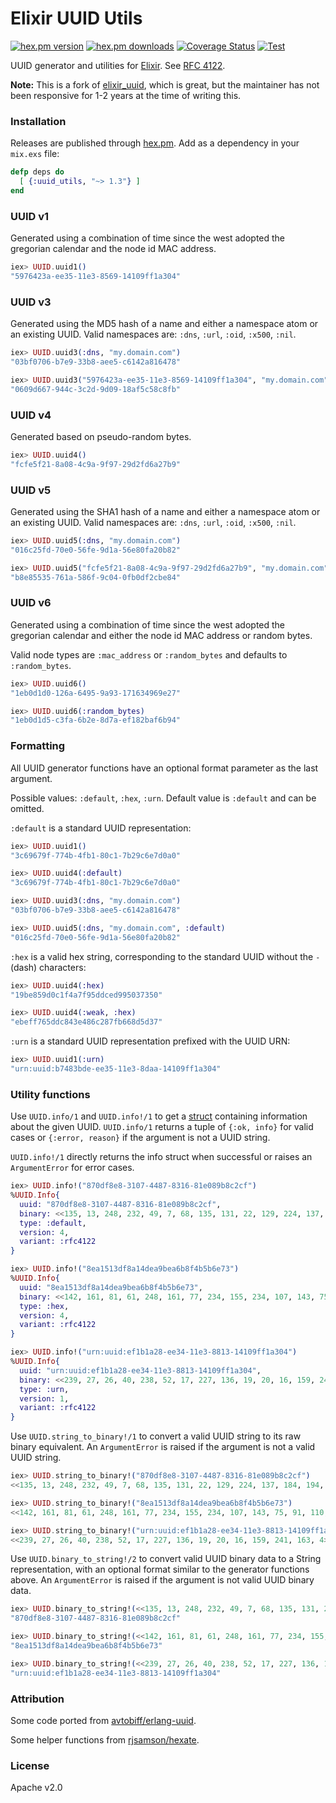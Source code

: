 Elixir UUID Utils
===========

[![hex.pm version](https://img.shields.io/hexpm/v/uuid_utils.svg?style=flat)](https://hex.pm/packages/uuid_utils)
[![hex.pm downloads](https://img.shields.io/hexpm/dt/uuid_utils.svg?style=flat)](https://hex.pm/packages/uuid_utils)
[![Coverage Status](https://coveralls.io/repos/github/sevenshores/elixir-uuid-utils/badge.svg?branch=main)](https://coveralls.io/github/sevenshores/elixir-uuid-utils?branch=main)
[![Test](https://github.com/sevenshores/elixir-uuid-utils/workflows/Test/badge.svg)](https://github.com/sevenshores/elixir-uuid-utils/actions?query=workflow%3ATest)

UUID generator and utilities for [Elixir](http://elixir-lang.org/). See [RFC 4122](http://www.ietf.org/rfc/rfc4122.txt).

**Note:** This is a fork of [elixir_uuid](https://hex.pm/packages/elixir_uuid), which is great, but the maintainer has not been responsive for
1-2 years at the time of writing this.

### Installation

Releases are published through [hex.pm](https://hex.pm/packages/uuid_utils). Add
as a dependency in your `mix.exs` file:

```elixir
defp deps do
  [ {:uuid_utils, "~> 1.3"} ]
end
```

### UUID v1

Generated using a combination of time since the west adopted the gregorian calendar and the node id MAC address.

```elixir
iex> UUID.uuid1()
"5976423a-ee35-11e3-8569-14109ff1a304"
```

### UUID v3

Generated using the MD5 hash of a name and either a namespace atom or an
existing UUID. Valid namespaces are: `:dns`, `:url`, `:oid`, `:x500`, `:nil`.

```elixir
iex> UUID.uuid3(:dns, "my.domain.com")
"03bf0706-b7e9-33b8-aee5-c6142a816478"

iex> UUID.uuid3("5976423a-ee35-11e3-8569-14109ff1a304", "my.domain.com")
"0609d667-944c-3c2d-9d09-18af5c58c8fb"
```

### UUID v4

Generated based on pseudo-random bytes.

```elixir
iex> UUID.uuid4()
"fcfe5f21-8a08-4c9a-9f97-29d2fd6a27b9"
```

### UUID v5

Generated using the SHA1 hash of a name and either a namespace atom or an
existing UUID. Valid namespaces are: `:dns`, `:url`, `:oid`, `:x500`, `:nil`.

```elixir
iex> UUID.uuid5(:dns, "my.domain.com")
"016c25fd-70e0-56fe-9d1a-56e80fa20b82"

iex> UUID.uuid5("fcfe5f21-8a08-4c9a-9f97-29d2fd6a27b9", "my.domain.com")
"b8e85535-761a-586f-9c04-0fb0df2cbe84"
```

### UUID v6

Generated using a combination of time since the west adopted the gregorian
calendar and either the node id MAC address or random bytes.

Valid node types are `:mac_address` or `:random_bytes` and defaults to `:random_bytes`.

```elixir
iex> UUID.uuid6()
"1eb0d1d0-126a-6495-9a93-171634969e27"

iex> UUID.uuid6(:random_bytes)
"1eb0d1d5-c3fa-6b2e-8d7a-ef182baf6b94"
```

### Formatting

All UUID generator functions have an optional format parameter as the last argument.

Possible values: `:default`, `:hex`, `:urn`. Default value is `:default` and can be omitted.

`:default` is a standard UUID representation:

```elixir
iex> UUID.uuid1()
"3c69679f-774b-4fb1-80c1-7b29c6e7d0a0"

iex> UUID.uuid4(:default)
"3c69679f-774b-4fb1-80c1-7b29c6e7d0a0"

iex> UUID.uuid3(:dns, "my.domain.com")
"03bf0706-b7e9-33b8-aee5-c6142a816478"

iex> UUID.uuid5(:dns, "my.domain.com", :default)
"016c25fd-70e0-56fe-9d1a-56e80fa20b82"
```

`:hex` is a valid hex string, corresponding to the standard UUID without the `-` (dash) characters:

```elixir
iex> UUID.uuid4(:hex)
"19be859d0c1f4a7f95ddced995037350"

iex> UUID.uuid4(:weak, :hex)
"ebeff765ddc843e486c287fb668d5d37"
```

`:urn` is a standard UUID representation prefixed with the UUID URN:

```elixir
iex> UUID.uuid1(:urn)
"urn:uuid:b7483bde-ee35-11e3-8daa-14109ff1a304"
```

### Utility functions

Use `UUID.info/1` and `UUID.info!/1` to get a [struct](https://elixir-lang.org/getting-started/structs.html)
containing information about the given UUID. `UUID.info/1` returns a tuple of `{:ok, info}`
for valid cases or `{:error, reason}` if the argument is not a UUID string.

`UUID.info!/1` directly returns the info struct when successful or raises
an `ArgumentError` for error cases.

```elixir
iex> UUID.info!("870df8e8-3107-4487-8316-81e089b8c2cf")
%UUID.Info{
  uuid: "870df8e8-3107-4487-8316-81e089b8c2cf",
  binary: <<135, 13, 248, 232, 49, 7, 68, 135, 131, 22, 129, 224, 137, 184, 194, 207>>,
  type: :default,
  version: 4,
  variant: :rfc4122
}

iex> UUID.info!("8ea1513df8a14dea9bea6b8f4b5b6e73")
%UUID.Info{
  uuid: "8ea1513df8a14dea9bea6b8f4b5b6e73",
  binary: <<142, 161, 81, 61, 248, 161, 77, 234, 155, 234, 107, 143, 75, 91, 110, 115>>,
  type: :hex,
  version: 4,
  variant: :rfc4122
}

iex> UUID.info!("urn:uuid:ef1b1a28-ee34-11e3-8813-14109ff1a304")
%UUID.Info{
  uuid: "urn:uuid:ef1b1a28-ee34-11e3-8813-14109ff1a304",
  binary: <<239, 27, 26, 40, 238, 52, 17, 227, 136, 19, 20, 16, 159, 241, 163, 4>>,
  type: :urn,
  version: 1,
  variant: :rfc4122
}
```

Use `UUID.string_to_binary!/1` to convert a valid UUID string to its raw binary equivalent.
An `ArgumentError` is raised if the argument is not a valid UUID string.

```elixir
iex> UUID.string_to_binary!("870df8e8-3107-4487-8316-81e089b8c2cf")
<<135, 13, 248, 232, 49, 7, 68, 135, 131, 22, 129, 224, 137, 184, 194, 207>>

iex> UUID.string_to_binary!("8ea1513df8a14dea9bea6b8f4b5b6e73")
<<142, 161, 81, 61, 248, 161, 77, 234, 155, 234, 107, 143, 75, 91, 110, 115>>

iex> UUID.string_to_binary!("urn:uuid:ef1b1a28-ee34-11e3-8813-14109ff1a304")
<<239, 27, 26, 40, 238, 52, 17, 227, 136, 19, 20, 16, 159, 241, 163, 4>>
```

Use `UUID.binary_to_string!/2` to convert valid UUID binary data to a String
representation, with an optional format similar to the generator functions above.
An `ArgumentError` is raised if the argument is not valid UUID binary data.

```elixir
iex> UUID.binary_to_string!(<<135, 13, 248, 232, 49, 7, 68, 135, 131, 22, 129, 224, 137, 184, 194, 207>>)
"870df8e8-3107-4487-8316-81e089b8c2cf"

iex> UUID.binary_to_string!(<<142, 161, 81, 61, 248, 161, 77, 234, 155, 234, 107, 143, 75, 91, 110, 115>>, :hex)
"8ea1513df8a14dea9bea6b8f4b5b6e73"

iex> UUID.binary_to_string!(<<239, 27, 26, 40, 238, 52, 17, 227, 136, 19, 20, 16, 159, 241, 163, 4>>, :urn)
"urn:uuid:ef1b1a28-ee34-11e3-8813-14109ff1a304"
```

### Attribution

Some code ported from [avtobiff/erlang-uuid](https://github.com/avtobiff/erlang-uuid).

Some helper functions from [rjsamson/hexate](https://github.com/rjsamson/hexate).

### License

Apache v2.0
